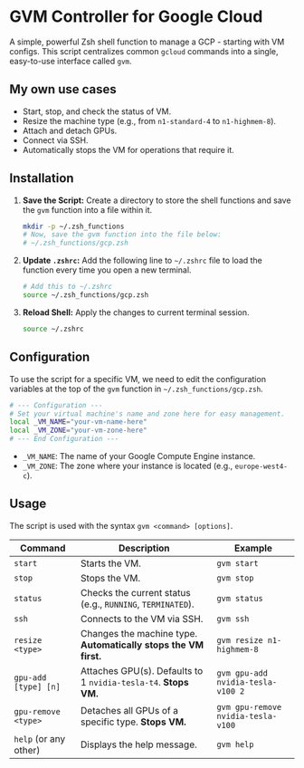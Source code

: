 # GVM Controller for Google Cloud

A simple, powerful Zsh shell function to manage a GCP - starting with VM configs. This script centralizes common `gcloud` commands into a single, easy-to-use interface called `gvm`.

## My own use cases

-   Start, stop, and check the status of VM.
-   Resize the machine type (e.g., from `n1-standard-4` to `n1-highmem-8`).
-   Attach and detach GPUs.
-   Connect via SSH.
-   Automatically stops the VM for operations that require it.

## Installation

1.  **Save the Script:**
    Create a directory to store the shell functions and save the `gvm` function into a file within it.

    ```sh
    mkdir -p ~/.zsh_functions
    # Now, save the gvm function into the file below:
    # ~/.zsh_functions/gcp.zsh
    ```

2.  **Update `.zshrc`:**
    Add the following line to  `~/.zshrc` file to load the function every time you open a new terminal.

    ```sh
    # Add this to ~/.zshrc
    source ~/.zsh_functions/gcp.zsh
    ```

3.  **Reload Shell:**
    Apply the changes to current terminal session.

    ```sh
    source ~/.zshrc
    ```

## Configuration

To use the script for a specific VM, we need to edit the configuration variables at the top of the `gvm` function in `~/.zsh_functions/gcp.zsh`.

```zsh
# --- Configuration ---
# Set your virtual machine's name and zone here for easy management.
local _VM_NAME="your-vm-name-here"
local _VM_ZONE="your-vm-zone-here"
# --- End Configuration ---
```

-   `_VM_NAME`: The name of your Google Compute Engine instance.
-   `_VM_ZONE`: The zone where your instance is located (e.g., `europe-west4-c`).

## Usage

The script is used with the syntax `gvm <command> [options]`.

| Command               | Description                                                      | Example                                |
| --------------------- | ---------------------------------------------------------------- | -------------------------------------- |
| `start`               | Starts the VM.                                                   | `gvm start`                            |
| `stop`                | Stops the VM.                                                    | `gvm stop`                             |
| `status`              | Checks the current status (e.g., `RUNNING`, `TERMINATED`).       | `gvm status`                           |
| `ssh`                 | Connects to the VM via SSH.                                      | `gvm ssh`                              |
| `resize <type>`       | Changes the machine type. **Automatically stops the VM first.** | `gvm resize n1-highmem-8`              |
| `gpu-add [type] [n]`  | Attaches GPU(s). Defaults to 1 `nvidia-tesla-t4`. **Stops VM.** | `gvm gpu-add nvidia-tesla-v100 2`      |
| `gpu-remove <type>`   | Detaches all GPUs of a specific type. **Stops VM.** | `gvm gpu-remove nvidia-tesla-v100`     |
| `help` (or any other) | Displays the help message.                                       | `gvm help`                             |


